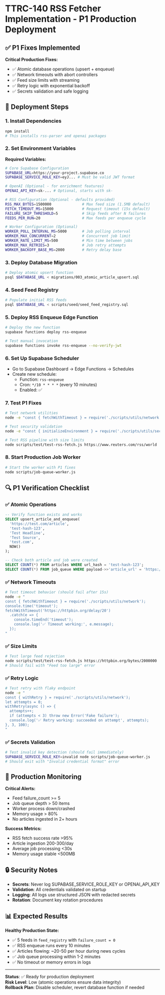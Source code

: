 # TTRC-140 RSS Fetcher Implementation - P1 Production Deployment

## ✅ P1 Fixes Implemented

**Critical Production Fixes:**
- ✅ Atomic database operations (upsert + enqueue)
- ✅ Network timeouts with abort controllers  
- ✅ Feed size limits with streaming
- ✅ Retry logic with exponential backoff
- ✅ Secrets validation and safe logging

## 🚀 Deployment Steps

### 1. Install Dependencies
```bash
npm install
# This installs rss-parser and openai packages
```

### 2. Set Environment Variables

**Required Variables:**
```bash
# Core Supabase Configuration
SUPABASE_URL=https://your-project.supabase.co
SUPABASE_SERVICE_ROLE_KEY=eyJ... # Must be valid JWT format

# OpenAI (Optional - for enrichment features)
OPENAI_API_KEY=sk-... # Optional, starts with sk-

# RSS Configuration (Optional - defaults provided)
RSS_MAX_BYTES=1500000              # Max feed size (1.5MB default)
FETCH_TIMEOUT_MS=15000             # Request timeout (15s default)
FAILURE_SKIP_THRESHOLD=5           # Skip feeds after N failures
FEEDS_PER_RUN=20                   # Max feeds per enqueue cycle

# Worker Configuration (Optional)
WORKER_POLL_INTERVAL_MS=5000       # Job polling interval
WORKER_MAX_CONCURRENT=2            # Concurrent job limit
WORKER_RATE_LIMIT_MS=500           # Min time between jobs
WORKER_MAX_RETRIES=3               # Job retry attempts
WORKER_BACKOFF_BASE_MS=2000        # Retry delay base
```

### 3. Deploy Database Migration
```bash
# Deploy atomic upsert function
psql $DATABASE_URL < migrations/003_atomic_article_upsert.sql
```

### 4. Seed Feed Registry
```bash
# Populate initial RSS feeds
psql $DATABASE_URL < scripts/seed/seed_feed_registry.sql
```

### 5. Deploy RSS Enqueue Edge Function
```bash
# Deploy the new function
supabase functions deploy rss-enqueue

# Test manual invocation
supabase functions invoke rss-enqueue --no-verify-jwt
```

### 6. Set Up Supabase Scheduler
- Go to Supabase Dashboard → Edge Functions → Schedules
- Create new schedule:
  - Function: `rss-enqueue`
  - Cron: `*/10 * * * *` (every 10 minutes)
  - Enabled: ✅

### 7. Test P1 Fixes
```bash
# Test network utilities
node -e "const { fetchWithTimeout } = require('./scripts/utils/network'); fetchWithTimeout('https://httpbin.org/delay/20').catch(console.log)"

# Test security validation
node -e "const { initializeEnvironment } = require('./scripts/utils/security'); console.log(initializeEnvironment())"

# Test RSS pipeline with size limits
node scripts/test/test-rss-fetch.js https://www.reuters.com/rss/world
```

### 8. Start Production Job Worker
```bash
# Start the worker with P1 fixes
node scripts/job-queue-worker.js
```

## 🔍 P1 Verification Checklist

### ✅ Atomic Operations
```sql
-- Verify function exists and works
SELECT upsert_article_and_enqueue(
  'https://test.com/article',
  'test-hash-123',
  'Test Headline',
  'Test Source',
  'test.com',
  NOW()
);

-- Check both article and job were created
SELECT COUNT(*) FROM articles WHERE url_hash = 'test-hash-123';
SELECT COUNT(*) FROM job_queue WHERE payload->>'article_url' = 'https://test.com/article';
```

### ✅ Network Timeouts
```bash
# Test timeout behavior (should fail after 15s)
node -e "
const { fetchWithTimeout } = require('./scripts/utils/network');
console.time('timeout');
fetchWithTimeout('https://httpbin.org/delay/20')
  .catch(e => {
    console.timeEnd('timeout');
    console.log('✅ Timeout working:', e.message);
  });
"
```

### ✅ Size Limits
```bash
# Test large feed rejection
node scripts/test/test-rss-fetch.js https://httpbin.org/bytes/2000000
# Should fail with "Feed too large" error
```

### ✅ Retry Logic
```bash
# Test retry with flaky endpoint
node -e "
const { withRetry } = require('./scripts/utils/network');
let attempts = 0;
withRetry(async () => {
  attempts++;
  if (attempts < 3) throw new Error('Fake failure');
  console.log('✅ Retry working: succeeded on attempt', attempts);
}, 3, 100);
"
```

### ✅ Secrets Validation
```bash
# Test invalid key detection (should fail immediately)
SUPABASE_SERVICE_ROLE_KEY=invalid node scripts/job-queue-worker.js
# Should exit with "Invalid credential format" error
```

## 🚨 Production Monitoring

**Critical Alerts:**
- Feed failure_count >= 5
- Job queue depth > 50 items  
- Worker process down/crashed
- Memory usage > 80%
- No articles ingested in 2+ hours

**Success Metrics:**
- RSS fetch success rate >95%
- Article ingestion 200-300/day
- Average job processing <30s
- Memory usage stable <500MB

## 🔒 Security Notes

- **Secrets**: Never log SUPABASE_SERVICE_ROLE_KEY or OPENAI_API_KEY
- **Validation**: All credentials validated on startup
- **Logging**: All logs use structured JSON with redacted secrets
- **Rotation**: Document key rotation procedures

## 📊 Expected Results

**Healthy Production State:**
- ✅ 5 feeds in `feed_registry` with `failure_count = 0`
- ✅ RSS enqueue runs every 10 minutes
- ✅ Articles flowing: ~20-50 per hour during news cycles
- ✅ Job queue processing within 1-2 minutes
- ✅ No timeout or memory errors in logs

---

**Status**: ✅ Ready for production deployment  
**Risk Level**: Low (atomic operations ensure data integrity)  
**Rollback Plan**: Disable scheduler, revert database function if needed
